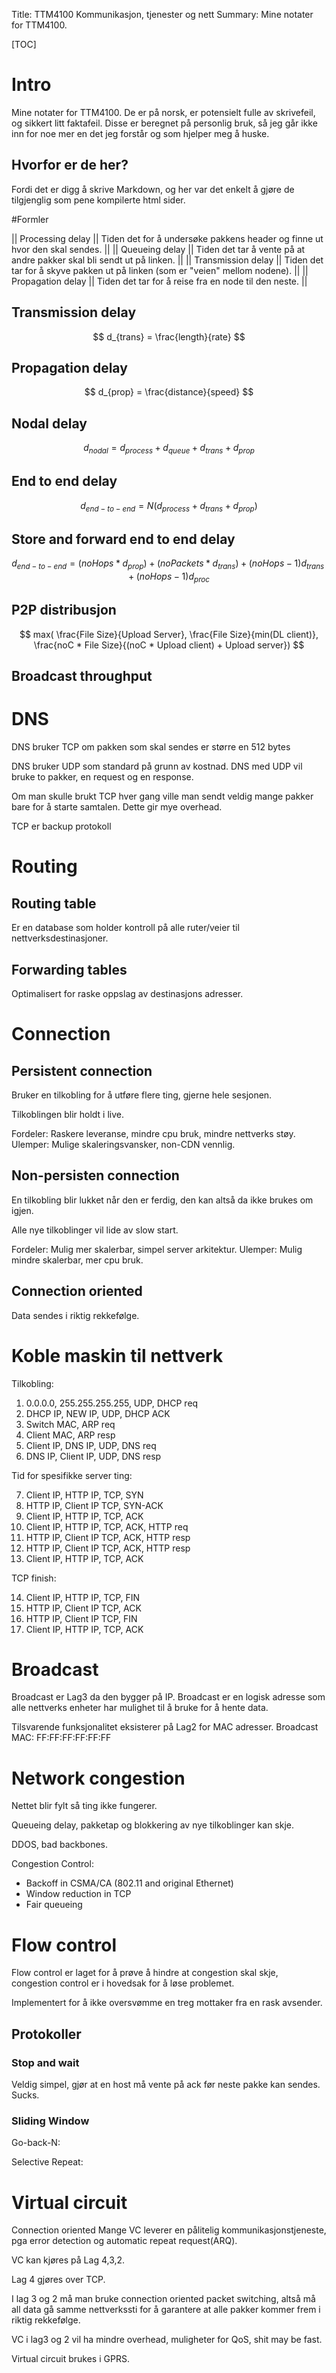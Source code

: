 Title: TTM4100 Kommunikasjon, tjenester og nett 
Summary: Mine notater for TTM4100. 

[TOC]

# Intro
Mine notater for TTM4100.
De er på norsk, er potensielt fulle av skrivefeil, og sikkert litt faktafeil.
Disse er beregnet på personlig bruk, så jeg går ikke inn for noe mer en det jeg forstår og som hjelper meg å huske.

## Hvorfor er de her?
Fordi det er digg å skrive Markdown, og her var det enkelt å gjøre de tilgjenglig som pene kompilerte html sider.

#Formler

|| Processing delay   || Tiden det for å undersøke pakkens header og finne ut hvor den skal sendes. ||
|| Queueing delay     || Tiden det tar å vente på at andre pakker skal bli sendt ut på linken. ||
|| Transmission delay || Tiden det tar for å skyve pakken ut på linken (som er "veien" mellom nodene). ||
|| Propagation delay  || Tiden det tar for å reise fra en node til den neste. ||

## Transmission delay

$$ d_{trans} = \frac{length}{rate} $$

## Propagation delay

$$ d_{prop} = \frac{distance}{speed} $$

## Nodal delay

$$ d_{nodal} = d_{process} + d_{queue} + d_{trans} + d_{prop} $$

## End to end delay

$$ d_{end-to-end} = N (d_{process} + d_{trans} + d_{prop}) $$

## Store and forward end to end delay

$$ d_{end-to-end} = (noHops * d_{prop}) + (noPackets * d_{trans}) + (noHops - 1)d_{trans} + (noHops - 1)d_{proc} $$

## P2P distribusjon

$$ max( \frac{File Size}{Upload Server}, \frac{File Size}{min(DL client)}, \frac{noC * File Size}{(noC * Upload client) + Upload server}) $$

## Broadcast throughput

$$  $$

# DNS
DNS bruker TCP om pakken som skal sendes er større en 512 bytes

DNS bruker UDP som standard på grunn av kostnad.
DNS med UDP vil bruke to pakker, en request og en response.

Om man skulle brukt TCP hver gang ville man sendt veldig mange pakker bare for å starte samtalen. Dette gir mye overhead.

TCP er backup protokoll


# Routing

## Routing table
Er en database som holder kontroll på alle ruter/veier til nettverksdestinasjoner.

## Forwarding tables
Optimalisert for raske oppslag av destinasjons adresser.


# Connection

## Persistent connection
Bruker en tilkobling for å utføre flere ting, gjerne hele sesjonen.

Tilkoblingen blir holdt i live.

Fordeler: Raskere leveranse, mindre cpu bruk, mindre nettverks støy.
Ulemper: Mulige skaleringsvansker, non-CDN vennlig.

## Non-persisten connection
En tilkobling blir lukket når den er ferdig, den kan altså da ikke brukes om igjen.

Alle nye tilkoblinger vil lide av slow start.

Fordeler: Mulig mer skalerbar, simpel server arkitektur.
Ulemper: Mulig mindre skalerbar, mer cpu bruk.

## Connection oriented
Data sendes i riktig rekkefølge.

# Koble maskin til nettverk

Tilkobling:

1. 0.0.0.0, 255.255.255.255, UDP, DHCP req
2. DHCP IP, NEW IP, UDP, DHCP ACK
3. Switch MAC, ARP req 
4. Client MAC, ARP resp 
5. Client IP, DNS IP, UDP, DNS req
6. DNS IP, Client IP, UDP, DNS resp

Tid for spesifikke server ting:

7. Client IP, HTTP IP, TCP, SYN
8. HTTP IP, Client IP TCP, SYN-ACK
9. Client IP, HTTP IP, TCP, ACK 
10. Client IP, HTTP IP, TCP, ACK, HTTP req
11. HTTP IP, Client IP TCP, ACK, HTTP resp
12. HTTP IP, Client IP TCP, ACK, HTTP resp
13. Client IP, HTTP IP, TCP, ACK

TCP finish:

14. Client IP, HTTP IP, TCP, FIN
15. HTTP IP, Client IP TCP, ACK
16. HTTP IP, Client IP TCP, FIN
17. Client IP, HTTP IP, TCP, ACK


# Broadcast
Broadcast er Lag3 da den bygger på IP.
Broadcast er en logisk adresse som alle nettverks enheter har mulighet til å bruke for å hente data.


Tilsvarende funksjonalitet eksisterer på Lag2 for MAC adresser.
Broadcast MAC: FF:FF:FF:FF:FF:FF

# Network congestion
Nettet blir fylt så ting ikke fungerer.

Queueing delay, pakketap og blokkering av nye tilkoblinger kan skje.

DDOS, bad backbones.


Congestion Control:

* Backoff in CSMA/CA (802.11 and original Ethernet)
* Window reduction in TCP
* Fair queueing

# Flow control
Flow control er laget for å prøve å hindre at congestion skal skje, congestion control er i hovedsak for å løse problemet.

Implementert for å ikke oversvømme en treg mottaker fra en rask avsender.

## Protokoller

### Stop and wait
Veldig simpel, gjør at en host må vente på ack før neste pakke kan sendes.
Sucks.

### Sliding Window
Go-back-N:

Selective Repeat:


# Virtual circuit
Connection oriented
Mange VC leverer en pålitelig kommunikasjonstjeneste, pga error detection og automatic repeat request(ARQ).

VC kan kjøres på Lag 4,3,2.

Lag 4 gjøres over TCP.

I lag 3 og 2 må man bruke connection oriented packet switching, altså må all data gå samme nettverkssti for å garantere at alle pakker kommer frem i riktig rekkefølge.

VC i lag3 og 2 vil ha mindre overhead, muligheter for QoS, shit may be fast.

Virtual circuit brukes i GPRS.
